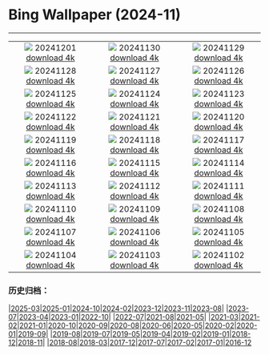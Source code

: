 # Bing Wallpaper (2024-11)
**************
| | | |
| :----: | :----: | :----: |
| ![](https://www.bing.com/th?id=OHR.IcebergsAntarctica_ZH-CN2942178295_1920x1080.jpg) 20241201 [download 4k](https://www.bing.com/th?id=OHR.IcebergsAntarctica_ZH-CN2942178295_UHD.jpg) | ![](https://www.bing.com/th?id=OHR.KilchurnAutumn_ZH-CN2547959725_1920x1080.jpg) 20241130 [download 4k](https://www.bing.com/th?id=OHR.KilchurnAutumn_ZH-CN2547959725_UHD.jpg) | ![](https://www.bing.com/th?id=OHR.MtStMichel_ZH-CN1232662142_1920x1080.jpg) 20241129 [download 4k](https://www.bing.com/th?id=OHR.MtStMichel_ZH-CN1232662142_UHD.jpg) |
| ![](https://www.bing.com/th?id=OHR.AssiniboineTS_ZH-CN9936042562_1920x1080.jpg) 20241128 [download 4k](https://www.bing.com/th?id=OHR.AssiniboineTS_ZH-CN9936042562_UHD.jpg) | ![](https://www.bing.com/th?id=OHR.SemoisRiver_ZH-CN0801669014_1920x1080.jpg) 20241127 [download 4k](https://www.bing.com/th?id=OHR.SemoisRiver_ZH-CN0801669014_UHD.jpg) | ![](https://www.bing.com/th?id=OHR.TrulliGrove_ZH-CN9519400567_1920x1080.jpg) 20241126 [download 4k](https://www.bing.com/th?id=OHR.TrulliGrove_ZH-CN9519400567_UHD.jpg) |
| ![](https://www.bing.com/th?id=OHR.AmboseliGiraffes_ZH-CN9276085602_1920x1080.jpg) 20241125 [download 4k](https://www.bing.com/th?id=OHR.AmboseliGiraffes_ZH-CN9276085602_UHD.jpg) | ![](https://www.bing.com/th?id=OHR.SonomaCoast_ZH-CN9187330701_1920x1080.jpg) 20241124 [download 4k](https://www.bing.com/th?id=OHR.SonomaCoast_ZH-CN9187330701_UHD.jpg) | ![](https://www.bing.com/th?id=OHR.FibonacciAloe_ZH-CN8974137481_1920x1080.jpg) 20241123 [download 4k](https://www.bing.com/th?id=OHR.FibonacciAloe_ZH-CN8974137481_UHD.jpg) |
| ![](https://www.bing.com/th?id=OHR.ZafraCastle_ZH-CN8791148758_1920x1080.jpg) 20241122 [download 4k](https://www.bing.com/th?id=OHR.ZafraCastle_ZH-CN8791148758_UHD.jpg) | ![](https://www.bing.com/th?id=OHR.LionCubs_ZH-CN8538754038_1920x1080.jpg) 20241121 [download 4k](https://www.bing.com/th?id=OHR.LionCubs_ZH-CN8538754038_UHD.jpg) | ![](https://www.bing.com/th?id=OHR.PontBordeaux_ZH-CN7656263575_1920x1080.jpg) 20241120 [download 4k](https://www.bing.com/th?id=OHR.PontBordeaux_ZH-CN7656263575_UHD.jpg) |
| ![](https://www.bing.com/th?id=OHR.TasmansArch_ZH-CN7062784426_1920x1080.jpg) 20241119 [download 4k](https://www.bing.com/th?id=OHR.TasmansArch_ZH-CN7062784426_UHD.jpg) | ![](https://www.bing.com/th?id=OHR.PorthcawlLighthouse_ZH-CN6655235820_1920x1080.jpg) 20241118 [download 4k](https://www.bing.com/th?id=OHR.PorthcawlLighthouse_ZH-CN6655235820_UHD.jpg) | ![](https://www.bing.com/th?id=OHR.RedStag_ZH-CN6403546321_1920x1080.jpg) 20241117 [download 4k](https://www.bing.com/th?id=OHR.RedStag_ZH-CN6403546321_UHD.jpg) |
| ![](https://www.bing.com/th?id=OHR.FrieslandNetherlands_ZH-CN5952456898_1920x1080.jpg) 20241116 [download 4k](https://www.bing.com/th?id=OHR.FrieslandNetherlands_ZH-CN5952456898_UHD.jpg) | ![](https://www.bing.com/th?id=OHR.YiPengLanterns_ZH-CN5613043353_1920x1080.jpg) 20241115 [download 4k](https://www.bing.com/th?id=OHR.YiPengLanterns_ZH-CN5613043353_UHD.jpg) | ![](https://www.bing.com/th?id=OHR.ManarolaItaly_ZH-CN2837915120_1920x1080.jpg) 20241114 [download 4k](https://www.bing.com/th?id=OHR.ManarolaItaly_ZH-CN2837915120_UHD.jpg) |
| ![](https://www.bing.com/th?id=OHR.KelpForest_ZH-CN2357269491_1920x1080.jpg) 20241113 [download 4k](https://www.bing.com/th?id=OHR.KelpForest_ZH-CN2357269491_UHD.jpg) | ![](https://www.bing.com/th?id=OHR.CoveArch_ZH-CN1281140578_1920x1080.jpg) 20241112 [download 4k](https://www.bing.com/th?id=OHR.CoveArch_ZH-CN1281140578_UHD.jpg) | ![](https://www.bing.com/th?id=OHR.Banff24_ZH-CN1156176817_1920x1080.jpg) 20241111 [download 4k](https://www.bing.com/th?id=OHR.Banff24_ZH-CN1156176817_UHD.jpg) |
| ![](https://www.bing.com/th?id=OHR.YucatanFlamingos_ZH-CN0721673752_1920x1080.jpg) 20241110 [download 4k](https://www.bing.com/th?id=OHR.YucatanFlamingos_ZH-CN0721673752_UHD.jpg) | ![](https://www.bing.com/th?id=OHR.MoroccoMilkyWay_ZH-CN3544344290_1920x1080.jpg) 20241109 [download 4k](https://www.bing.com/th?id=OHR.MoroccoMilkyWay_ZH-CN3544344290_UHD.jpg) | ![](https://www.bing.com/th?id=OHR.GlacialRivers_ZH-CN0260507556_1920x1080.jpg) 20241108 [download 4k](https://www.bing.com/th?id=OHR.GlacialRivers_ZH-CN0260507556_UHD.jpg) |
| ![](https://www.bing.com/th?id=OHR.LiDong2024_ZH-CN9944723194_1920x1080.jpg) 20241107 [download 4k](https://www.bing.com/th?id=OHR.LiDong2024_ZH-CN9944723194_UHD.jpg) | ![](https://www.bing.com/th?id=OHR.ShiShiBeach_ZH-CN8685799566_1920x1080.jpg) 20241106 [download 4k](https://www.bing.com/th?id=OHR.ShiShiBeach_ZH-CN8685799566_UHD.jpg) | ![](https://www.bing.com/th?id=OHR.LencoisMaranhao_ZH-CN8194406488_1920x1080.jpg) 20241105 [download 4k](https://www.bing.com/th?id=OHR.LencoisMaranhao_ZH-CN8194406488_UHD.jpg) |
| ![](https://www.bing.com/th?id=OHR.CumbriaAutumn_ZH-CN7697251216_1920x1080.jpg) 20241104 [download 4k](https://www.bing.com/th?id=OHR.CumbriaAutumn_ZH-CN7697251216_UHD.jpg) | ![](https://www.bing.com/th?id=OHR.YucatanBiosphere_ZH-CN7442392453_1920x1080.jpg) 20241103 [download 4k](https://www.bing.com/th?id=OHR.YucatanBiosphere_ZH-CN7442392453_UHD.jpg) | ![](https://www.bing.com/th?id=OHR.BisonYellowstone_ZH-CN7320887379_1920x1080.jpg) 20241102 [download 4k](https://www.bing.com/th?id=OHR.BisonYellowstone_ZH-CN7320887379_UHD.jpg) |

### 历史归档：

|[2025-03](bing/2025-03/2025-03.md)|[2025-01](bing/2025-01/2025-01.md)|[2024-10](bing/2024-10/2024-10.md)|[2024-02](bing/2024-02/2024-02.md)|[2023-12](bing/2023-12/2023-12.md)|[2023-11](bing/2023-11/2023-11.md)|[2023-08](bing/2023-08/2023-08.md)|
|[2023-07](bing/2023-07/2023-07.md)|[2023-04](bing/2023-04/2023-04.md)|[2023-01](bing/2023-01/2023-01.md)|[2022-10](bing/2022-10/2022-10.md)|
|[2022-07](bing/2022-07/2022-07.md)|[2021-08](bing/2021-08/2021-08.md)|[2021-05](bing/2021-05/2021-05.md)|
|[2021-03](bing/2021-03/2021-03.md)|[2021-02](bing/2021-02/2021-02.md)|[2021-01](bing/2021-01/2021-01.md)|[2020-10](bing/2020-10/2020-10.md)|[2020-09](bing/2020-09/2020-09.md)|[2020-08](bing/2020-08/2020-08.md)|[2020-06](bing/2020-06/2020-06.md)|[2020-05](bing/2020-05/2020-05.md)|[2020-02](bing/2020-02/2020-02.md)|[2020-01](bing/2020-01/2020-01.md)|[2019-09](bing/2019-09/2019-09.md)|
|[2019-08](bing/2019-08/2019-08.md)|[2019-07](bing/2019-07/2019-07.md)|[2019-05](bing/2019-05/2019-05.md)|[2019-04](bing/2019-04/2019-04.md)|[2019-02](bing/2019-02/2019-02.md)|[2019-01](bing/2019-01/2019-01.md)|[2018-12](bing/2018-12/2018-12.md)|[2018-11](bing/2018-11/2018-11.md)|
|[2018-08](bing/2018-08/2018-08.md)|[2018-03](bing/2018-03/2018-03.md)|[2017-12](bing/2017-12/2017-12.md)|[2017-07](bing/2017-07/2017-07.md)|[2017-02](bing/2017-02/2017-02.md)|[2017-01](bing/2017-01/2017-01.md)|[2016-12](bing/2016-12/2016-12.md)